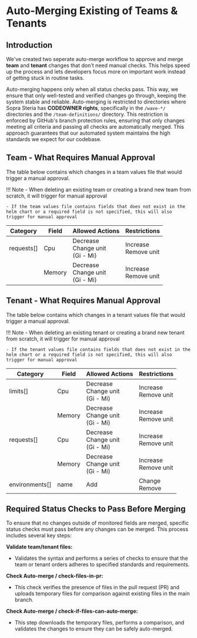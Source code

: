 # Auto-Merging Existing of Teams & Tenants

## Introduction

We've created two seperate auto-merge workflow to approve and merge **team** and **tenant** changes that don't need manual checks. This helps speed up the process and lets developers focus more on important work instead of getting stuck in routine tasks. 

Auto-merging happens only when all status checks pass. This way, we ensure that only well-tested and verified changes go through, keeping the system stable and reliable. Auto-merging is restricted to directories where Sopra Steria has **CODEOWNER rights**, specifically in the `/wave-*/` directories and the `/team-definitions/` directory. This restriction is enforced by GitHub's branch protection rules, ensuring that only changes meeting all criteria and passing all checks are automatically merged. This approach guarantees that our automated system maintains the high standards we expect for our codebase.

## Team - What Requires Manual Approval

The table below contains which changes in a team values file that would trigger a manual approval.

!!! Note
    - When deleting an existing team or creating a brand new team from scratch, it will trigger for manual approval

    - If the team values file contains fields that does not exist in the helm chart or a required field is not specified, this will also trigger for manual approval

| **Category**      | **Field**                                   | **Allowed Actions**                     | **Restrictions**               |
|-------------------|---------------------------------------------|-----------------------------------------|--------------------------------|
| requests[]        | Cpu                                         | Decrease<br>Change unit<br>(Gi - Mi)  | Increase<br>Remove unit          |
|                   | Memory                                      | Decrease<br>Change unit<br>(Gi - Mi)  | Increase<br>Remove unit          |


## Tenant - What Requires Manual Approval

The table below contains which changes in a tenant values file that would trigger a manual approval.

!!! Note
    - When deleting an existing tenant or creating a brand new tenant from scratch, it will trigger for manual approval

    - If the tenant values file contains fields that does not exist in the helm chart or a required field is not specified, this will also trigger for manual approval

| **Category**      | **Field**                                   | **Allowed Actions**                     | **Restrictions**               |
|-------------------|---------------------------------------------|-----------------------------------------|--------------------------------|
| limits[]          | Cpu                                         | Decrease<br>Change unit<br>(Gi - Mi)    | Increase<br>Remove unit        |
|                   | Memory                                      | Decrease<br>Change unit<br>(Gi - Mi)    | Increase<br>Remove unit        |
| requests[]        | Cpu                                         | Decrease<br>Change unit<br>(Gi - Mi)    | Increase<br>Remove unit        |
|                   | Memory                                      | Decrease<br>Change unit<br>(Gi - Mi)    | Increase<br>Remove unit        |
| environments[]    | name                                        | Add                                     | Change<br>Remove               |

## Required Status Checks to Pass Before Merging
To ensure that no changes outside of monitored fields are merged, specific status checks must pass before any changes can be merged. This process includes several key steps:

**Validate team/tenant files:** 

- Validates the syntax and performs a series of checks to ensure that the team or tenant orders adheres to specified standards and requirements.

**Check Auto-merge / check-files-in-pr:** 

- This check verifies the presence of files in the pull request (PR) and uploads temporary files for comparison against existing files in the main branch.

**Check Auto-merge / check-if-files-can-auto-merge:**

- This step downloads the temporary files, performs a comparison, and validates the changes to ensure they can be safely auto-merged.


